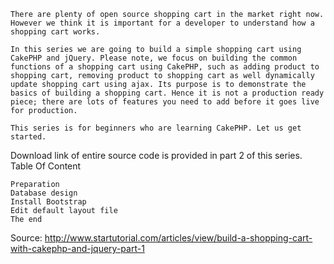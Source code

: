     There are plenty of open source shopping cart in the market right now. However we think it is important for a developer to understand how a shopping cart works.

    In this series we are going to build a simple shopping cart using CakePHP and jQuery. Please note, we focus on building the common functions of a shopping cart using CakePHP, such as adding product to shopping cart, removing product to shopping cart as well dynamically update shopping cart using ajax. Its purpose is to demonstrate the basics of building a shopping cart. Hence it is not a production ready piece; there are lots of features you need to add before it goes live for production.

    This series is for beginners who are learning CakePHP. Let us get started. 

Download link of entire source code is provided in part 2 of this series.
Table Of Content

    Preparation
    Database design
    Install Bootstrap
    Edit default layout file
    The end


Source: http://www.startutorial.com/articles/view/build-a-shopping-cart-with-cakephp-and-jquery-part-1
